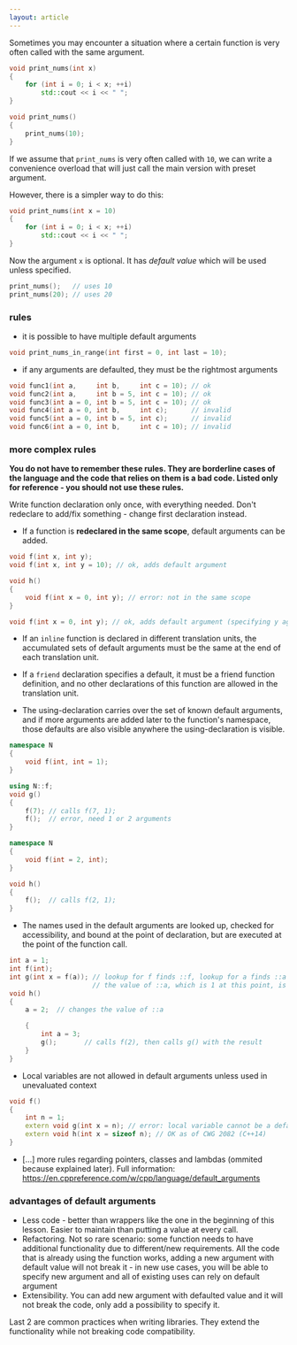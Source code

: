 ```yaml
---
layout: article
---
```


Sometimes you may encounter a situation where a certain function is very often called with the same argument.

```c++
void print_nums(int x)
{
    for (int i = 0; i < x; ++i)
        std::cout << i << " ";
}

void print_nums()
{
    print_nums(10);
}
```

If we assume that `print_nums` is very often called with `10`, we can write a convenience overload that will just call the main version with preset argument.

However, there is a simpler way to do this:

```c++
void print_nums(int x = 10)
{
    for (int i = 0; i < x; ++i)
        std::cout << i << " ";
}
```

Now the argument `x` is optional. It has *default value* which will be used unless specified.

```c++
print_nums();   // uses 10
print_nums(20); // uses 20
```

### rules

- it is possible to have multiple default arguments

```c++
void print_nums_in_range(int first = 0, int last = 10);
```

- if any arguments are defaulted, they must be the rightmost arguments

```c++
void func1(int a,     int b,     int c = 10); // ok
void func2(int a,     int b = 5, int c = 10); // ok
void func3(int a = 0, int b = 5, int c = 10); // ok
void func4(int a = 0, int b,     int c);      // invalid
void func5(int a = 0, int b = 5, int c);      // invalid
void func6(int a = 0, int b,     int c = 10); // invalid
```

### more complex rules

**You do not have to remember these rules. They are borderline cases of the language and the code that relies on them is a bad code. Listed only for reference - you should not use these rules.**

<div class="note pro-tip">
Write function declaration only once, with everything needed. Don't redeclare to add/fix something - change first declaration instead.
</div>

- If a function is **redeclared in the same scope**, default arguments can be added.

```c++
void f(int x, int y);
void f(int x, int y = 10); // ok, adds default argument

void h()
{
    void f(int x = 0, int y); // error: not in the same scope
}

void f(int x = 0, int y); // ok, adds default argument (specifying y again would be an error)
```

- If an `inline` function is declared in different translation units, the accumulated sets of default arguments must be the same at the end of each translation unit.

- If a `friend` declaration specifies a default, it must be a friend function definition, and no other declarations of this function are allowed in the translation unit.

- The using-declaration carries over the set of known default arguments, and if more arguments are added later to the function's namespace, those defaults are also visible anywhere the using-declaration is visible.

```c++
namespace N
{
    void f(int, int = 1);
}

using N::f;
void g()
{
    f(7); // calls f(7, 1);
    f();  // error, need 1 or 2 arguments
}

namespace N
{
    void f(int = 2, int);
}

void h()
{
    f();  // calls f(2, 1);
}
```

- The names used in the default arguments are looked up, checked for accessibility, and bound at the point of declaration, but are executed at the point of the function call.

```c++
int a = 1;
int f(int);
int g(int x = f(a)); // lookup for f finds ::f, lookup for a finds ::a
                     // the value of ::a, which is 1 at this point, is not used
void h()
{
    a = 2;  // changes the value of ::a

    {
        int a = 3;
        g();       // calls f(2), then calls g() with the result
    }
}
```

- Local variables are not allowed in default arguments unless used in unevaluated context

```c++
void f()
{
    int n = 1;
    extern void g(int x = n); // error: local variable cannot be a default
    extern void h(int x = sizeof n); // OK as of CWG 2082 (C++14)
}
```

- \[...\] more rules regarding pointers, classes and lambdas (ommited because explained later). Full information: https://en.cppreference.com/w/cpp/language/default_arguments

### advantages of default arguments

- Less code - better than wrappers like the one in the beginning of this lesson. Easier to maintain than putting a value at every call.
- Refactoring. Not so rare scenario: some function needs to have additional functionality due to different/new requirements. All the code that is already using the function works, adding a new argument with default value will not break it - in new use cases, you will be able to specify new argument and all of existing uses can rely on default argument
- Extensibility. You can add new argument with defaulted value and it will not break the code, only add a possibility to specify it.

Last 2 are common practices when writing libraries. They extend the functionality while not breaking code compatibility.
